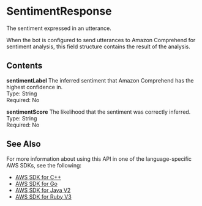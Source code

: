 # SentimentResponse<a name="API_runtime_SentimentResponse"></a>

The sentiment expressed in an utterance\.

When the bot is configured to send utterances to Amazon Comprehend for sentiment analysis, this field structure contains the result of the analysis\.

## Contents<a name="API_runtime_SentimentResponse_Contents"></a>

 **sentimentLabel**   <a name="lex-Type-runtime_SentimentResponse-sentimentLabel"></a>
The inferred sentiment that Amazon Comprehend has the highest confidence in\.  
Type: String  
Required: No

 **sentimentScore**   <a name="lex-Type-runtime_SentimentResponse-sentimentScore"></a>
The likelihood that the sentiment was correctly inferred\.  
Type: String  
Required: No

## See Also<a name="API_runtime_SentimentResponse_SeeAlso"></a>

For more information about using this API in one of the language\-specific AWS SDKs, see the following:
+  [ AWS SDK for C\+\+](https://docs.aws.amazon.com/goto/SdkForCpp/runtime.lex-2016-11-28/SentimentResponse) 
+  [ AWS SDK for Go](https://docs.aws.amazon.com/goto/SdkForGoV1/runtime.lex-2016-11-28/SentimentResponse) 
+  [ AWS SDK for Java V2](https://docs.aws.amazon.com/goto/SdkForJavaV2/runtime.lex-2016-11-28/SentimentResponse) 
+  [ AWS SDK for Ruby V3](https://docs.aws.amazon.com/goto/SdkForRubyV3/runtime.lex-2016-11-28/SentimentResponse) 